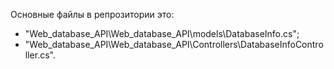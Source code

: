 Основные файлы в репрозитории это:
* "Web_database_API\Web_database_API\models\DatabaseInfo.cs";
* "Web_database_API\Web_database_API\Controllers\DatabaseInfoController.cs".
